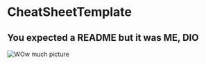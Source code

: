 # CheatSheetTemplate

## You expected a README but it was ME, DIO

![WOw much picture](https://cdn.imgbin.com/14/11/6/imgbin-dio-brando-jotaro-kujo-jojo-s-bizarre-adventure-attack-on-titan-anime-anime-gypADQmMmQhukZEJei7RSL5AX.jpg)
